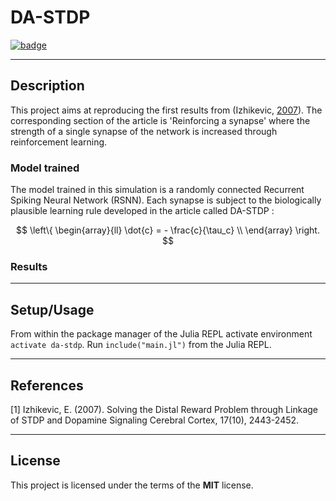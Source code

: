 <script
  src="https://cdn.mathjax.org/mathjax/latest/MathJax.js?config=TeX-AMS-MML_HTMLorMML"
  type="text/javascript">
</script>



DA-STDP
============

[![badge](https://img.shields.io/badge/Julia-1.4.2-green)](https://julialang.org/downloads/oldreleases/#v142_may_23_2020)

---

## Description

This project aims at reproducing the first results from (Izhikevic, [2007](https://watermark.silverchair.com/bhl152.pdf?token=AQECAHi208BE49Ooan9kkhW_Ercy7Dm3ZL_9Cf3qfKAc485ysgAAAsowggLGBgkqhkiG9w0BBwagggK3MIICswIBADCCAqwGCSqGSIb3DQEHATAeBglghkgBZQMEAS4wEQQMPU6L5SBwPCyuKVl4AgEQgIICfe_KWYI6mCJ6dj530VXJkZ1jEi6WBA3g3fWVdzXVslFWJPUCXynv2XNI5hpka2HJIn3ABo_whS1ZD3F5FYptt31jAiy9IDivqfaY9pC2ork5vvrUZlaJ45VXF_eoCEKXvJDY_QDetCtYpzS9gEFDlGez62yizpBSjQ9jFUHL8aTxKE-fGTdgG0zj7_lyR4nhV6juRGBBn-sGkaRui-6s1DHkxFeO1UOMmJLEcKHHEiVDkEopCO0UinpsEu_gAzwnE9fVTU8fibTbTDSyEvjanHjL1CJeDym-FEUtmOsU8JJ75hW-yx_h2uw2xrLAfdtL0oEfay9Vfg3Z2uCGkqHUo3D-BAB0_26ENHlqGZA54Q07ZmU93EUMl9aYGQFRj2xHyQdsjIx7obXfWe20snJHh0wE_Olu2YFysQ54Fi8fN1FZ16e426oXB4DBN1qA3xHAF0tcpVJtLWPlEnTRBzyN8Q9md-hvIQD7pKgIjfjV8V_G8QTTQ-gm0YjLDSkipUS8fHsSVHQgyr9xLKDW-moAgZT8Qbnvlm40dN9OOF5ZdKHK-y0LZ18O0f8w65Ej5JViN2b2Hfz87dD2mAx44V081chtFGHTolgasp6xKDV0JmUCN5WoAFi8vpGEk5cHq0V7aMBK2DD6GLK866fg7NkueJwoaFwQor4dXstxdhHvv_Hur_NAKsjOZ2ESKgfuc57gt5RO_qPqcZGxSkL8xyBAoGjPflKhNOYIrHFFZ0Gk1ZqZU-a2gAownqbqni6f5P9V8SOX1xe02Xuq4goktziSuGGSx83BJnuBg3emCA-lIEy97EM5JA9z7ZtUsJN3Jn-C4CLCl0R6Au_u4J6i7UE)). The corresponding section of the article is 'Reinforcing a synapse' where the strength of a single synapse of the network is increased through reinforcement learning.

### Model trained

The model trained in this simulation is a randomly connected Recurrent Spiking Neural Network (RSNN). Each synapse is subject to the biologically plausible learning rule developed in the article called DA-STDP :

$$
\left\{
  \begin{array}{ll}
    \dot{c} = - \frac{c}{\tau_c} \\
  \end{array}
\right.
$$

### Results



---

## Setup/Usage

From within the package manager of the Julia REPL activate environment `activate da-stdp`.
Run `include("main.jl")` from the Julia REPL.

---

## References

<a id="1">[1]</a>
Izhikevic, E. (2007).
Solving the Distal Reward Problem through Linkage of STDP and Dopamine Signaling
Cerebral Cortex, 17(10), 2443-2452.

---

## License

This project is licensed under the terms of the **MIT** license.
